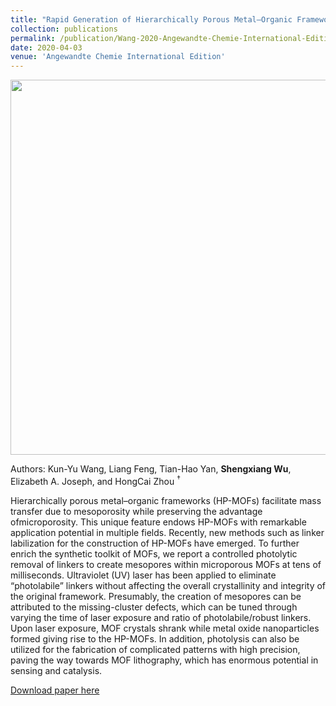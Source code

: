 ```yaml
---
title: "Rapid Generation of Hierarchically Porous Metal–Organic Frameworks through Laser Photolysis"
collection: publications
permalink: /publication/Wang-2020-Angewandte-Chemie-International-Edition
date: 2020-04-03
venue: 'Angewandte Chemie International Edition'
---
```

<p align="center">
<img src="http://Shengxiang-Joey-Wu.github.io/images/TOC_6.JPG" width="600">
</p>  

Authors: Kun-Yu Wang, Liang Feng, Tian-Hao Yan, **Shengxiang Wu**, Elizabeth A. Joseph, and HongCai Zhou $^\dagger$

Hierarchically porous metal–organic frameworks (HP-MOFs) facilitate mass transfer due to mesoporosity while preserving the advantage ofmicroporosity. This unique feature endows HP-MOFs with remarkable application potential in multiple fields. Recently, new methods such as linker labilization for the construction of HP-MOFs have emerged. To further enrich the synthetic toolkit of MOFs, we report a controlled photolytic removal of linkers to create mesopores within microporous MOFs at tens of milliseconds. Ultraviolet (UV) laser has been applied to eliminate “photolabile” linkers without affecting the overall crystallinity and integrity of the original framework. Presumably, the creation of mesopores can be attributed to the missing-cluster defects, which can be tuned through varying the time of laser exposure and ratio of photolabile/robust linkers. Upon laser exposure, MOF crystals shrank while metal oxide nanoparticles formed giving rise to the HP-MOFs. In addition, photolysis can also be utilized for the fabrication of complicated patterns with high precision, paving the way towards MOF lithography, which has enormous potential in sensing and catalysis.

[Download paper here](http://Shengxiang-Joey-Wu.github.io/files/Wang-2020-Angewandte-Chemie-International-Edition.pdf)

